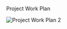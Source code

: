 Project Work Plan

![Project Work Plan 2](https://user-images.githubusercontent.com/49036494/98026202-d0257c80-1e1b-11eb-922a-cb51b04d1c85.png)
